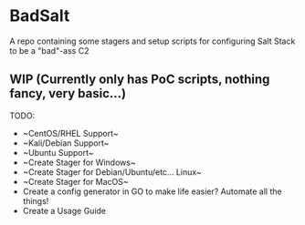 # BadSalt
A repo containing some stagers and setup scripts for configuring Salt Stack to be a "bad"-ass C2

## WIP (Currently only has PoC scripts, nothing fancy, very basic...)
TODO:
- ~CentOS/RHEL Support~
- ~Kali/Debian Support~
- ~Ubuntu Support~
- ~Create Stager for Windows~
- ~Create Stager for Debian/Ubuntu/etc... Linux~
- ~Create Stager for MacOS~
- Create a config generator in GO to make life easier? Automate all the things!
- Create a Usage Guide
